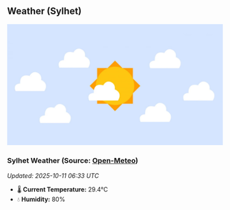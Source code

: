 ## Weather (Sylhet)
![](/weather.webp)
<!-- WEATHER-START -->
### Sylhet Weather (Source: [Open-Meteo](https://open-meteo.com))
_Updated: 2025-10-11 06:33 UTC_
* 🌡️ **Current Temperature:** 29.4°C
* 💧 **Humidity:** 80%
<!-- WEATHER-END -->
























































































































